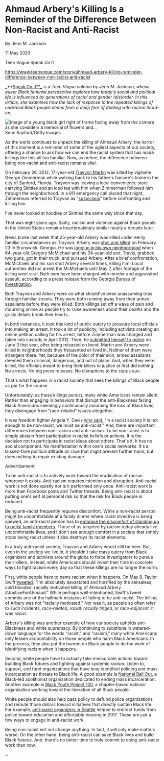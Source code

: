 Ahmaud Arbery's Killing Is a Reminder of the Difference Between Non-Racist and Anti-Racist
==========================================================================================

By Jenn M. Jackson

11 May 2020

Teen Vogue Speak On It

https://www.teenvogue.com/story/ahmaud-arbery-killing-reminder-difference-between-non-racist-anti-racist

_**[Speak On It**_](http://www.teenvogue.com/tag/speak-on-it) _is a
Teen Vogue column by Jenn M. Jackson, whose queer Black feminist
perspective explores how today's social and political life is
influenced by generations of racial and gender (dis)order. In this
article, she examines how the lack of response to the repeated
killings of unarmed Black people stems from a deep fear of dealing
with racism head-on._

![Image of a young black girl right of frame facing away from the
camera as she considers a memorial of flowers
and...](https://assets.teenvogue.com/photos/5eb9771f8a81f33f82b14d28/16:9/w_2560%2Cc_limit/ahmaud%252520arbery%252520non-racist%252520anti-racist%252520teen%252520vogue%252520op-ed.jpg)
Sean Rayford/Getty Images
      
As the world continues to unpack the killing of Ahmaud Arbery, the
horror of this moment is a reminder of some of the ugliest aspects of
our society, offering a chance to ask how we can end the racist system
that has made killings like this all too familiar. Now, as before, the
difference between being non-racist and anti-racist remains vital.

On February 26, 2012, 17-year-old [Trayvon
Martin](https://www.teenvogue.com/story/sixth-anniversary-trayvon-martins-killing-activists-ignited-a-movement)
was killed by vigilante George Zimmerman while walking back to his
father's fiancee's home in the city of Sanford, Florida. Trayvon was
leaving a local convenience store carrying Skittles and an iced tea
with him when Zimmerman followed him through the neighborhood. In a
911 emergency call placed that night, Zimmerman referred to Trayvon as
"[suspicious](https://abcnews.go.com/US/george-zimmerman-jury-hears-key-911-tapes-start/story?id=19470272)"
before confronting and killing him.

I've never looked at hoodies or Skittles the same way since that day.

That was eight years ago. Sadly, racism and violence against Black
people in the United States remains heartbreakingly similar nearly a
decade later.

News broke last week that 25-year-old Arbery was killed under eerily
familiar circumstances as Trayvon. Arbery was [shot and
killed](https://www.nytimes.com/2020/05/08/us/ahmaud-arbery-shooting-georgia.html)
on February 23 in Brunswick, Georgia. He was [jogging in his own
neighborhood](https://www.teenvogue.com/story/ahmaud-arbery-shooting-georgia)
when 64-year-old Gregory McMichael and his 34-year-old son, Travis,
grabbed two guns, got in their truck, and pursued Arbery. After a
brief confrontation, McMichaels and his son shot Arbery several times,
killing him. Local authorities did not arrest the McMichaels until May
7, after footage of the killing went viral. Both men have been charged
with murder and aggravated assault, according to a press release from
the [Georgia Bureau of
Investigation](https://gbi.georgia.gov/press-releases/2020-05-06/ahmaud-arbery-death-investigation).

Both Trayvon and Arbery were on what should've been unassuming trips
through familiar streets. They were both running away from their armed
assailants before they were killed. Both killings set off a wave of
pain and mourning online as people try to raise awareness about their
deaths and the grisly details break their hearts.

In both instances, it took this kind of public outcry to pressure
local officials into making an arrest. It took a lot of publicity,
including activists creating an online petition calling for his
arrest, before Zimmerman was charged and taken into custody in
April 2012. Then, he [submitted himself to
police](https://www.cnn.com/2013/06/05/us/trayvon-martin-shooting-fast-facts/index.html)
on June 3 that year, after being released on bond. Martin and Arbery
were killed in neighborhoods they frequented or lived in. Neither of
them were strangers there. Yet, because of the color of their skin,
armed assailants deemed them criminal, dangerous, and out of
place. And, when they were killed, the officials meant to bring their
killers to justice at first did nothing. No arrests. No big press
releases. No disruptions to the status quo.

That's what happens in a racist society that sees the killings of
Black people as par for the course.

Unfortunately, as these killings persist, many white Americans remain
silent. Rather than engaging in behaviors that disrupt the
anti-Blackness facing Black Americans seemingly continuously mourning
the loss of Black lives, they disengage from "race-related" issues
altogether.

It was freedom fighter Angela Y. Davis [who
said](https://nmaahc.si.edu/learn/talking-about-race/topics/being-antiracist),
"In a racist society it is not enough to be non-racist, we must be
anti-racist." And, there are important differences between non-racism
and anti-racism. To be non-racist is to simply abstain from
participation in racist beliefs or actions. It is the decision not to
participate in racist ideas about others. That's it. It has no social
component. No manifestation within one's social networks. It's a
laissez-faire political attitude on race that might prevent further
harm, but does nothing to repair existing damage.

Advertisement

To be anti-racist is to actively work toward the eradication of racism
wherever it exists. Anti-racism requires intention and
disruption. Anti-racist work is not done quietly nor is it performed
only once. Anti-racist work is more than Facebook posts and Twitter
threads. Being anti-racist is about putting one's self at personal
risk so that the risk for Black people is reduced.

Being anti-racist frequently requires discomfort. While a non-racist
person might be uncomfortable at a family dinner where racist
invective is being spewed, an anti-racist person has to [embrace the
discomfort of standing up to racist family
members](https://www.teenvogue.com/story/thanksgiving-holiday-family-politics). Those
of us targeted by racism today already live uncomfortable lives, and I
don't see enough comfort in a society that simply stops being racist
unless it also destroys its racist elements.

In a truly anti-racist society, Trayvon and Arbery would still be
here. But, even in the society we live in, it shouldn't take mass
outcry from Black organizers and activists around the globe to force
investigators to pursue their killers. Instead, white Americans should
invest their time in concrete ways to fight racism every day so that
these killings are no longer the norm.

First, white people have to name racism when it happens. On May 8,
Taylor Swift
[tweeted](https://twitter.com/taylorswift13/status/1258508331280240640),
"I'm absolutely devastated and horrified by the senseless, cold
blooded, racially motivated killing of Ahmaud
Arbery. #JusticeForAhmaud." While perhaps well-intentioned, Swift's
tweet commits one of the hallmark mistakes of failing to be
anti-racist. The killing of Arbery was not "racially motivated." Nor
was it, as people so often refer to such incidents, _race-related,
racial, racially tinged,_ or _race-adjacent._ It was _racist._

Arbery's killing was another example of how our society upholds
anti-Blackness and white supremacy. By continuing to substitute in
watered-down language for the words "racist," and "racism," many white
Americans only lessen accountability on those people who harm Black
Americans. In the process, they also put the burden on Black people to
do the work of identifying racism when it happens.

Second, white people have to actually take measurable actions toward
building Black futures and fighting against systemic racism. Listen
to, support, and fund organizations that have long identified policing
and mass incarceration as threats to Black life. A good example is
[National Bail
Out](https://secure.actblue.com/donate/freeblackmamas2020), a
Black-led abolitionist organization dedicated to ending mass
incarceration. Another example is [Black Youth Project
100](https://www.byp100.org/), a chapter-based national organization
working toward the liberation of all Black people.

White people should also help pass policy to defund police
organizations and reroute those dollars toward initiatives that
directly sustain Black life. For example, [anti-racist organizers in
Seattle](https://www.yesmagazine.org/social-justice/2017/03/09/defunding-police-how-antiracist-organizers-got-seattle-to-listen/)
helped to redirect funds from police toward education and affordable
housing in 2017. These are just a few ways to engage in anti-racist
work.

Being non-racist will not change anything. In fact, it will only make
matters worse. On the other hand, being anti-racist can save Black
lives and build Black futures. And, there's no better time to truly
commit to doing anti-racist work than now.

~
